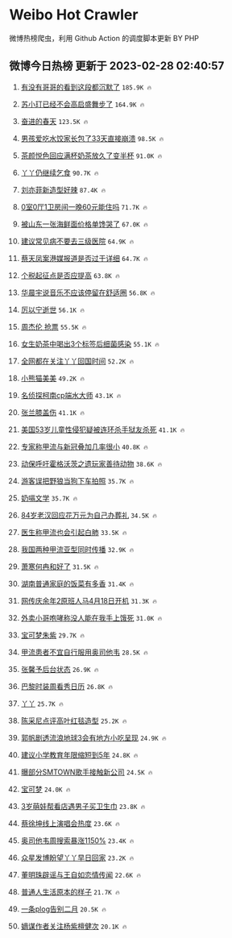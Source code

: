 # Weibo Hot Crawler 



微博热榜爬虫，利用 Github Action 的调度脚本更新 BY PHP 


## 微博今日热榜 更新于 2023-02-28 02:40:57 
1. [有没有哥哥的看到这段都沉默了](https://s.weibo.com/weibo?q=%23%E6%9C%89%E6%B2%A1%E6%9C%89%E5%93%A5%E5%93%A5%E7%9A%84%E7%9C%8B%E5%88%B0%E8%BF%99%E6%AE%B5%E9%83%BD%E6%B2%89%E9%BB%98%E4%BA%86%23&t=31&band_rank=1&Refer=top) `185.9K 🔥` 

1. [苏小玎已经不会高启盛舞步了](https://s.weibo.com/weibo?q=%23%E8%8B%8F%E5%B0%8F%E7%8E%8E%E5%B7%B2%E7%BB%8F%E4%B8%8D%E4%BC%9A%E9%AB%98%E5%90%AF%E7%9B%9B%E8%88%9E%E6%AD%A5%E4%BA%86%23&t=31&band_rank=2&Refer=top) `164.9K 🔥` 

1. [奋进的春天](https://s.weibo.com/weibo?q=%23%E5%A5%8B%E8%BF%9B%E7%9A%84%E6%98%A5%E5%A4%A9%23&t=31&band_rank=3&Refer=top) `123.5K 🔥` 

1. [男孩爱吃水饺家长包了33天直接崩溃](https://s.weibo.com/weibo?q=%23%E7%94%B7%E5%AD%A9%E7%88%B1%E5%90%83%E6%B0%B4%E9%A5%BA%E5%AE%B6%E9%95%BF%E5%8C%85%E4%BA%8633%E5%A4%A9%E7%9B%B4%E6%8E%A5%E5%B4%A9%E6%BA%83%23&t=31&band_rank=4&Refer=top) `98.5K 🔥` 

1. [茶颜悦色回应满杯奶茶放久了变半杯](https://s.weibo.com/weibo?q=%23%E8%8C%B6%E9%A2%9C%E6%82%A6%E8%89%B2%E5%9B%9E%E5%BA%94%E6%BB%A1%E6%9D%AF%E5%A5%B6%E8%8C%B6%E6%94%BE%E4%B9%85%E4%BA%86%E5%8F%98%E5%8D%8A%E6%9D%AF%23&t=31&band_rank=5&Refer=top) `91.0K 🔥` 

1. [丫丫仍继续乞食](https://s.weibo.com/weibo?q=%E4%B8%AB%E4%B8%AB%E4%BB%8D%E7%BB%A7%E7%BB%AD%E4%B9%9E%E9%A3%9F&t=31&band_rank=6&Refer=top) `90.7K 🔥` 

1. [刘亦菲新造型好辣](https://s.weibo.com/weibo?q=%23%E5%88%98%E4%BA%A6%E8%8F%B2%E6%96%B0%E9%80%A0%E5%9E%8B%E5%A5%BD%E8%BE%A3%23&t=31&band_rank=7&Refer=top) `87.4K 🔥` 

1. [0室0厅1卫房间一晚60元能住吗](https://s.weibo.com/weibo?q=%230%E5%AE%A40%E5%8E%851%E5%8D%AB%E6%88%BF%E9%97%B4%E4%B8%80%E6%99%9A60%E5%85%83%E8%83%BD%E4%BD%8F%E5%90%97%23&t=31&band_rank=8&Refer=top) `71.7K 🔥` 

1. [被山东一张海鲜面价格单馋哭了](https://s.weibo.com/weibo?q=%23%E8%A2%AB%E5%B1%B1%E4%B8%9C%E4%B8%80%E5%BC%A0%E6%B5%B7%E9%B2%9C%E9%9D%A2%E4%BB%B7%E6%A0%BC%E5%8D%95%E9%A6%8B%E5%93%AD%E4%BA%86%23&t=31&band_rank=9&Refer=top) `67.0K 🔥` 

1. [建议常见病不要去三级医院](https://s.weibo.com/weibo?q=%23%E5%BB%BA%E8%AE%AE%E5%B8%B8%E8%A7%81%E7%97%85%E4%B8%8D%E8%A6%81%E5%8E%BB%E4%B8%89%E7%BA%A7%E5%8C%BB%E9%99%A2%23&t=31&band_rank=10&Refer=top) `64.9K 🔥` 

1. [蔡天凤案港媒报道是否过于详细](https://s.weibo.com/weibo?q=%23%E8%94%A1%E5%A4%A9%E5%87%A4%E6%A1%88%E6%B8%AF%E5%AA%92%E6%8A%A5%E9%81%93%E6%98%AF%E5%90%A6%E8%BF%87%E4%BA%8E%E8%AF%A6%E7%BB%86%23&t=31&band_rank=11&Refer=top) `64.7K 🔥` 

1. [个税起征点是否应提高](https://s.weibo.com/weibo?q=%23%E4%B8%AA%E7%A8%8E%E8%B5%B7%E5%BE%81%E7%82%B9%E6%98%AF%E5%90%A6%E5%BA%94%E6%8F%90%E9%AB%98%23&t=31&band_rank=12&Refer=top) `63.8K 🔥` 

1. [华晨宇说音乐不应该停留在舒适圈](https://s.weibo.com/weibo?q=%23%E5%8D%8E%E6%99%A8%E5%AE%87%E8%AF%B4%E9%9F%B3%E4%B9%90%E4%B8%8D%E5%BA%94%E8%AF%A5%E5%81%9C%E7%95%99%E5%9C%A8%E8%88%92%E9%80%82%E5%9C%88%23&t=31&band_rank=13&Refer=top) `56.8K 🔥` 

1. [厉以宁逝世](https://s.weibo.com/weibo?q=%23%E5%8E%89%E4%BB%A5%E5%AE%81%E9%80%9D%E4%B8%96%23&t=31&band_rank=14&Refer=top) `56.1K 🔥` 

1. [周杰伦 抢票](https://s.weibo.com/weibo?q=%E5%91%A8%E6%9D%B0%E4%BC%A6%20%E6%8A%A2%E7%A5%A8&t=31&band_rank=15&Refer=top) `55.5K 🔥` 

1. [女生奶茶中喝出3个标签后细菌感染](https://s.weibo.com/weibo?q=%23%E5%A5%B3%E7%94%9F%E5%A5%B6%E8%8C%B6%E4%B8%AD%E5%96%9D%E5%87%BA3%E4%B8%AA%E6%A0%87%E7%AD%BE%E5%90%8E%E7%BB%86%E8%8F%8C%E6%84%9F%E6%9F%93%23&t=31&band_rank=16&Refer=top) `55.1K 🔥` 

1. [全网都在关注丫丫回国时间](https://s.weibo.com/weibo?q=%23%E5%85%A8%E7%BD%91%E9%83%BD%E5%9C%A8%E5%85%B3%E6%B3%A8%E4%B8%AB%E4%B8%AB%E5%9B%9E%E5%9B%BD%E6%97%B6%E9%97%B4%23&t=31&band_rank=17&Refer=top) `52.2K 🔥` 

1. [小熊猫美美](https://s.weibo.com/weibo?q=%23%E5%B0%8F%E7%86%8A%E7%8C%AB%E7%BE%8E%E7%BE%8E%23&t=31&band_rank=18&Refer=top) `49.2K 🔥` 

1. [名侦探柯南cp端水大师](https://s.weibo.com/weibo?q=%23%E5%90%8D%E4%BE%A6%E6%8E%A2%E6%9F%AF%E5%8D%97cp%E7%AB%AF%E6%B0%B4%E5%A4%A7%E5%B8%88%23&t=31&band_rank=19&Refer=top) `43.1K 🔥` 

1. [张兰膝盖伤](https://s.weibo.com/weibo?q=%23%E5%BC%A0%E5%85%B0%E8%86%9D%E7%9B%96%E4%BC%A4%23&t=31&band_rank=20&Refer=top) `41.1K 🔥` 

1. [美国53岁儿童性侵犯疑被连环杀手狱友杀死](https://s.weibo.com/weibo?q=%23%E7%BE%8E%E5%9B%BD53%E5%B2%81%E5%84%BF%E7%AB%A5%E6%80%A7%E4%BE%B5%E7%8A%AF%E7%96%91%E8%A2%AB%E8%BF%9E%E7%8E%AF%E6%9D%80%E6%89%8B%E7%8B%B1%E5%8F%8B%E6%9D%80%E6%AD%BB%23&t=31&band_rank=21&Refer=top) `41.1K 🔥` 

1. [专家称甲流与新冠叠加几率很小](https://s.weibo.com/weibo?q=%23%E4%B8%93%E5%AE%B6%E7%A7%B0%E7%94%B2%E6%B5%81%E4%B8%8E%E6%96%B0%E5%86%A0%E5%8F%A0%E5%8A%A0%E5%87%A0%E7%8E%87%E5%BE%88%E5%B0%8F%23&t=31&band_rank=22&Refer=top) `40.8K 🔥` 

1. [动保呼吁霍格沃茨之遗玩家善待动物](https://s.weibo.com/weibo?q=%23%E5%8A%A8%E4%BF%9D%E5%91%BC%E5%90%81%E9%9C%8D%E6%A0%BC%E6%B2%83%E8%8C%A8%E4%B9%8B%E9%81%97%E7%8E%A9%E5%AE%B6%E5%96%84%E5%BE%85%E5%8A%A8%E7%89%A9%23&t=31&band_rank=23&Refer=top) `38.6K 🔥` 

1. [游客误把野狼当狗下车拍照](https://s.weibo.com/weibo?q=%23%E6%B8%B8%E5%AE%A2%E8%AF%AF%E6%8A%8A%E9%87%8E%E7%8B%BC%E5%BD%93%E7%8B%97%E4%B8%8B%E8%BD%A6%E6%8B%8D%E7%85%A7%23&t=31&band_rank=24&Refer=top) `35.7K 🔥` 

1. [奶嗝文学](https://s.weibo.com/weibo?q=%E5%A5%B6%E5%97%9D%E6%96%87%E5%AD%A6&t=31&band_rank=25&Refer=top) `35.7K 🔥` 

1. [84岁老汉回应花万元为自己办葬礼](https://s.weibo.com/weibo?q=%2384%E5%B2%81%E8%80%81%E6%B1%89%E5%9B%9E%E5%BA%94%E8%8A%B1%E4%B8%87%E5%85%83%E4%B8%BA%E8%87%AA%E5%B7%B1%E5%8A%9E%E8%91%AC%E7%A4%BC%23&t=31&band_rank=26&Refer=top) `34.5K 🔥` 

1. [医生称甲流也会引起白肺](https://s.weibo.com/weibo?q=%23%E5%8C%BB%E7%94%9F%E7%A7%B0%E7%94%B2%E6%B5%81%E4%B9%9F%E4%BC%9A%E5%BC%95%E8%B5%B7%E7%99%BD%E8%82%BA%23&t=31&band_rank=27&Refer=top) `33.5K 🔥` 

1. [我国两种甲流亚型同时传播](https://s.weibo.com/weibo?q=%23%E6%88%91%E5%9B%BD%E4%B8%A4%E7%A7%8D%E7%94%B2%E6%B5%81%E4%BA%9A%E5%9E%8B%E5%90%8C%E6%97%B6%E4%BC%A0%E6%92%AD%23&t=31&band_rank=28&Refer=top) `32.9K 🔥` 

1. [萧寒何冉和好了](https://s.weibo.com/weibo?q=%23%E8%90%A7%E5%AF%92%E4%BD%95%E5%86%89%E5%92%8C%E5%A5%BD%E4%BA%86%23&t=31&band_rank=29&Refer=top) `31.5K 🔥` 

1. [湖南普通家庭的饭菜有多香](https://s.weibo.com/weibo?q=%23%E6%B9%96%E5%8D%97%E6%99%AE%E9%80%9A%E5%AE%B6%E5%BA%AD%E7%9A%84%E9%A5%AD%E8%8F%9C%E6%9C%89%E5%A4%9A%E9%A6%99%23&t=31&band_rank=30&Refer=top) `31.4K 🔥` 

1. [网传庆余年2原班人马4月18日开机](https://s.weibo.com/weibo?q=%23%E7%BD%91%E4%BC%A0%E5%BA%86%E4%BD%99%E5%B9%B42%E5%8E%9F%E7%8F%AD%E4%BA%BA%E9%A9%AC4%E6%9C%8818%E6%97%A5%E5%BC%80%E6%9C%BA%23&t=31&band_rank=31&Refer=top) `31.3K 🔥` 

1. [外卖小哥咆哮称没人能在我手上饿死](https://s.weibo.com/weibo?q=%23%E5%A4%96%E5%8D%96%E5%B0%8F%E5%93%A5%E5%92%86%E5%93%AE%E7%A7%B0%E6%B2%A1%E4%BA%BA%E8%83%BD%E5%9C%A8%E6%88%91%E6%89%8B%E4%B8%8A%E9%A5%BF%E6%AD%BB%23&t=31&band_rank=32&Refer=top) `31.0K 🔥` 

1. [宝可梦朱紫](https://s.weibo.com/weibo?q=%23%E5%AE%9D%E5%8F%AF%E6%A2%A6%E6%9C%B1%E7%B4%AB%23&t=31&band_rank=33&Refer=top) `29.7K 🔥` 

1. [甲流患者不宜自行服用奥司他韦](https://s.weibo.com/weibo?q=%23%E7%94%B2%E6%B5%81%E6%82%A3%E8%80%85%E4%B8%8D%E5%AE%9C%E8%87%AA%E8%A1%8C%E6%9C%8D%E7%94%A8%E5%A5%A5%E5%8F%B8%E4%BB%96%E9%9F%A6%23&t=31&band_rank=34&Refer=top) `28.5K 🔥` 

1. [张馨予后台状态](https://s.weibo.com/weibo?q=%23%E5%BC%A0%E9%A6%A8%E4%BA%88%E5%90%8E%E5%8F%B0%E7%8A%B6%E6%80%81%23&t=31&band_rank=35&Refer=top) `26.9K 🔥` 

1. [巴黎时装周看秀日历](https://s.weibo.com/weibo?q=%23%E5%B7%B4%E9%BB%8E%E6%97%B6%E8%A3%85%E5%91%A8%E7%9C%8B%E7%A7%80%E6%97%A5%E5%8E%86%23&t=31&band_rank=36&Refer=top) `26.8K 🔥` 

1. [丫丫](https://s.weibo.com/weibo?q=%E4%B8%AB%E4%B8%AB&t=31&band_rank=37&Refer=top) `25.7K 🔥` 

1. [陈采尼点评高叶红毯造型](https://s.weibo.com/weibo?q=%23%E9%99%88%E9%87%87%E5%B0%BC%E7%82%B9%E8%AF%84%E9%AB%98%E5%8F%B6%E7%BA%A2%E6%AF%AF%E9%80%A0%E5%9E%8B%23&t=31&band_rank=38&Refer=top) `25.2K 🔥` 

1. [郭帆剧透流浪地球3会有地方小吃呈现](https://s.weibo.com/weibo?q=%23%E9%83%AD%E5%B8%86%E5%89%A7%E9%80%8F%E6%B5%81%E6%B5%AA%E5%9C%B0%E7%90%833%E4%BC%9A%E6%9C%89%E5%9C%B0%E6%96%B9%E5%B0%8F%E5%90%83%E5%91%88%E7%8E%B0%23&t=31&band_rank=39&Refer=top) `24.9K 🔥` 

1. [建议小学教育年限缩短到5年](https://s.weibo.com/weibo?q=%23%E5%BB%BA%E8%AE%AE%E5%B0%8F%E5%AD%A6%E6%95%99%E8%82%B2%E5%B9%B4%E9%99%90%E7%BC%A9%E7%9F%AD%E5%88%B05%E5%B9%B4%23&t=31&band_rank=40&Refer=top) `24.8K 🔥` 

1. [曝部分SMTOWN歌手接触新公司](https://s.weibo.com/weibo?q=%23%E6%9B%9D%E9%83%A8%E5%88%86SMTOWN%E6%AD%8C%E6%89%8B%E6%8E%A5%E8%A7%A6%E6%96%B0%E5%85%AC%E5%8F%B8%23&t=31&band_rank=41&Refer=top) `24.5K 🔥` 

1. [宝可梦](https://s.weibo.com/weibo?q=%E5%AE%9D%E5%8F%AF%E6%A2%A6&t=31&band_rank=42&Refer=top) `24.0K 🔥` 

1. [3岁萌娃帮看店遇男子买卫生巾](https://s.weibo.com/weibo?q=%233%E5%B2%81%E8%90%8C%E5%A8%83%E5%B8%AE%E7%9C%8B%E5%BA%97%E9%81%87%E7%94%B7%E5%AD%90%E4%B9%B0%E5%8D%AB%E7%94%9F%E5%B7%BE%23&t=31&band_rank=43&Refer=top) `23.8K 🔥` 

1. [蔡徐坤线上演唱会热度](https://s.weibo.com/weibo?q=%23%E8%94%A1%E5%BE%90%E5%9D%A4%E7%BA%BF%E4%B8%8A%E6%BC%94%E5%94%B1%E4%BC%9A%E7%83%AD%E5%BA%A6%23&t=31&band_rank=44&Refer=top) `23.6K 🔥` 

1. [奥司他韦周搜索暴涨1150%](https://s.weibo.com/weibo?q=%23%E5%A5%A5%E5%8F%B8%E4%BB%96%E9%9F%A6%E5%91%A8%E6%90%9C%E7%B4%A2%E6%9A%B4%E6%B6%A81150%25%23&t=31&band_rank=45&Refer=top) `23.4K 🔥` 

1. [众星发博盼望丫丫早日回家](https://s.weibo.com/weibo?q=%23%E4%BC%97%E6%98%9F%E5%8F%91%E5%8D%9A%E7%9B%BC%E6%9C%9B%E4%B8%AB%E4%B8%AB%E6%97%A9%E6%97%A5%E5%9B%9E%E5%AE%B6%23&t=31&band_rank=46&Refer=top) `23.2K 🔥` 

1. [董明珠辟谣与王自如恋情传闻](https://s.weibo.com/weibo?q=%23%E8%91%A3%E6%98%8E%E7%8F%A0%E8%BE%9F%E8%B0%A3%E4%B8%8E%E7%8E%8B%E8%87%AA%E5%A6%82%E6%81%8B%E6%83%85%E4%BC%A0%E9%97%BB%23&t=31&band_rank=47&Refer=top) `22.6K 🔥` 

1. [普通人生活原本的样子](https://s.weibo.com/weibo?q=%23%E6%99%AE%E9%80%9A%E4%BA%BA%E7%94%9F%E6%B4%BB%E5%8E%9F%E6%9C%AC%E7%9A%84%E6%A0%B7%E5%AD%90%23&t=31&band_rank=48&Refer=top) `21.7K 🔥` 

1. [一条plog告别二月](https://s.weibo.com/weibo?q=%23%E4%B8%80%E6%9D%A1plog%E5%91%8A%E5%88%AB%E4%BA%8C%E6%9C%88%23&t=31&band_rank=49&Refer=top) `20.5K 🔥` 

1. [嫡谋作者关注杨紫檀健次](https://s.weibo.com/weibo?q=%23%E5%AB%A1%E8%B0%8B%E4%BD%9C%E8%80%85%E5%85%B3%E6%B3%A8%E6%9D%A8%E7%B4%AB%E6%AA%80%E5%81%A5%E6%AC%A1%23&t=31&band_rank=50&Refer=top) `20.1K 🔥` 

